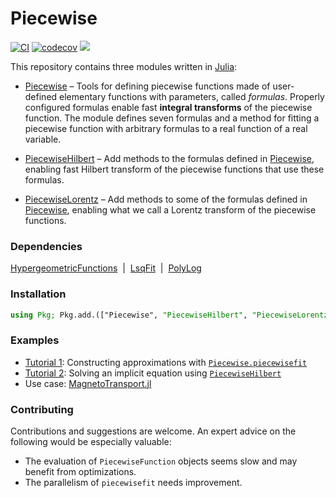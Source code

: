 # Piecewise

[![CI](https://github.com/ChristopheBerthod/Piecewise.jl/actions/workflows/CI.yml/badge.svg)](https://github.com/ChristopheBerthod/Piecewise.jl/actions/workflows/CI.yml)
[![codecov](https://codecov.io/gh/ChristopheBerthod/Piecewise.jl/graph/badge.svg?token=cXaZZi9hdM)](https://codecov.io/gh/ChristopheBerthod/Piecewise.jl)
[![](https://img.shields.io/badge/docs-dev-blue.svg)](https://ChristopheBerthod.github.io/Piecewise.jl/dev)

This repository contains three modules written in [Julia](https://julialang.org/):

- [Piecewise](https://christopheberthod.github.io/Piecewise.jl/dev/index.html) – Tools for defining piecewise functions made of user-defined elementary functions with parameters, called *formulas*. Properly configured formulas enable fast **integral transforms** of the piecewise function. The module defines seven formulas and a method for fitting a piecewise function with arbitrary formulas to a real function of a real variable.

- [PiecewiseHilbert](https://christopheberthod.github.io/Piecewise.jl/dev/hilbert.html) – Add methods to the formulas defined in [Piecewise](https://christopheberthod.github.io/Piecewise.jl/dev/index.html), enabling fast Hilbert transform of the piecewise functions that use these formulas.

- [PiecewiseLorentz](https://christopheberthod.github.io/Piecewise.jl/dev/lorentz.html) – Add methods to some of the formulas defined in [Piecewise](https://christopheberthod.github.io/Piecewise.jl/dev/index.html), enabling what we call a Lorentz transform of the piecewise functions.

### Dependencies

[HypergeometricFunctions](https://github.com/JuliaMath/HypergeometricFunctions.jl)&nbsp;&nbsp;|&nbsp;&nbsp;[LsqFit](https://github.com/JuliaNLSolvers/LsqFit.jl)&nbsp;&nbsp;|&nbsp;&nbsp;[PolyLog](https://github.com/Expander/PolyLog.jl)

### Installation

```julia
using Pkg; Pkg.add.(["Piecewise", "PiecewiseHilbert", "PiecewiseLorentz"]);
```

### Examples

- [Tutorial 1](https://github.com/ChristopheBerthod/Piecewise.jl/blob/main/notebooks/Tutorial-1.ipynb): Constructing approximations with [`Piecewise.piecewisefit`](https://christopheberthod.github.io/Piecewise.jl/dev/index.html#Piecewise.piecewisefit)
- [Tutorial 2](https://github.com/ChristopheBerthod/Piecewise.jl/blob/main/notebooks/Tutorial-2.ipynb): Solving an implicit equation using [`PiecewiseHilbert`](https://christopheberthod.github.io/Piecewise.jl/dev/hilbert.html)
- Use case: [MagnetoTransport.jl](https://github.com/ChristopheBerthod/MagnetoTransport.jl)

### Contributing

Contributions and suggestions are welcome. An expert advice on the following would be especially valuable:
- The evaluation of `PiecewiseFunction` objects seems slow and may benefit from optimizations.
- The parallelism of `piecewisefit` needs improvement.
